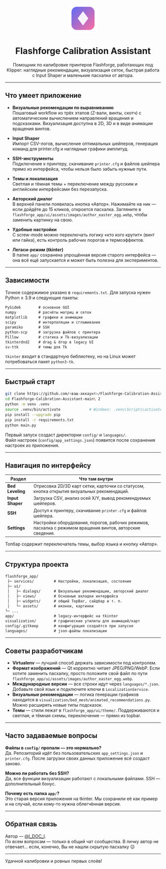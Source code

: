 <div align="center">

<img src="flashforge_app/ui/assets/icons/app.svg" width="92" alt="Flashforge Calibration Assistant logo" />

# Flashforge Calibration Assistant

Помощник по калибровке принтеров Flashforge, работающих под Klipper: наглядные рекомендации, визуализация сеток, быстрая работа с Input Shaper и маленькие пасхалки от автора.

</div>

---

## Что умеет приложение

- **Визуальные рекомендации по выравниванию**  
  Пошаговый workflow из трёх этапов (Z-вали, винты, скотч) с автоматическим вычислением направлений вращения и подсказками. Визуализация доступна в 2D, 3D и в виде анимации вращения винтов.

- **Input Shaper**  
  Импорт CSV-логов, вычисление оптимальных шейперов, генерация команд для printer.cfg и наглядные графики амплитуд.

- **SSH-инструменты**  
  Подключение к принтеру, скачивание `printer.cfg` и файлов шейпера прямо из интерфейса, чтобы нельзя было забыть нужные пути.

- **Темы и локализация**  
  Светлая и тёмная темы + переключение между русским и английским интерфейсами без перезапуска.

- **Авторский диалог**  
  В верхней панели появилась кнопка «Автор». Нажимайте на ник — если дойдёте до 15 кликов, откроется пасхалка. Загляните в `flashforge_app/ui/assets/images/author_easter_egg.webp`, чтобы заменить картинку на свою.

- **Удобные настройки**  
  С screw-mode можно переключать логику «кто кого крутит» (винт или гайка), есть контроль рабочих порогов и термоэффектов.

- **Легаси-режим (tkinter)**  
  В папке `app/` сохранена упрощённая версия старого интерфейса — она всё ещё запускается и может быть полезна для экспериментов.

---

## Зависимости

Точное содержимое указано в `requirements.txt`. Для запуска нужен Python ≥ 3.9 и следующие пакеты:

```
PySide6        # основное GUI
numpy          # расчёты матриц и сеток
matplotlib     # графики и анимации
scipy          # интерполяции и сглаживание
paramiko       # SSH
python-scp     # загрузка файлов с принтера
Pillow         # статика и Tk-визуализации
tkinterdnd2    # drag & drop в legacy UI
sv-ttk         # темы для Tk
```

`tkinter` входит в стандартную библиотеку, но на Linux может потребоваться пакет `python3-tk`.

---

## Быстрый старт

```bash
git clone https://github.com/<ваш-аккаунт>/Flashforge-Calibration-Assistant.git
cd Flashforge-Calibration-Assistant-main\ 2
python -m venv .venv
source .venv/bin/activate             # Windows: .venv\Scripts\activate
pip install --upgrade pip
pip install -r requirements.txt
python main.py
```

Первый запуск создаст директории `config/` и `languages/`.  
Файл настроек (`config/app_settings.json`) появится после сохранения настроек из приложения.

---

## Навигация по интерфейсу

| Раздел | Что там внутри |
|--------|----------------|
| **Bed Leveling** | Отрисовка 2D/3D карт сетки, карточки со статусом, кнопка открытия визуальных рекомендаций. |
| **Input Shaper** | Загрузка CSV, анализ осей X/Y, вывод рекомендуемых шейперов. |
| **SSH** | Доступ к принтеру, скачивание `printer.cfg` и файлов шейпера. |
| **Settings** | Настройки оборудования, порогов, рабочих режимов, пасхалка c режимом вращения винтов, авторские сведения. |

Топбар содержит переключатель темы, выбор языка и кнопку «Автор».

---

## Структура проекта

```
flashforge_app/
 ├─ services/         # Настройки, локализация, состояние
 ├─ ui/
 │   ├─ dialogs/      # Визуальные рекомендации, авторский диалог
 │   ├─ views/        # Основные вкладки интерфейса
 │   ├─ widgets/      # общий TopBar, сайдбар и т. п.
 │   └─ assets/       # иконки, картинки
└─ ...
app/                  # legacy-интерфейс на tkinter
visualization/        # графические утилиты для анимаций/карт
config/.gitkeep       # конфигурация создаётся при запуске
languages/            # json-файлы локализации
```

---

## Советы разработчикам

- **Virtualenv** — лучший способ держать зависимости под контролем.  
- **Формат изображений** — Qt корректно читает JPEG/PNG/WebP. Если хотите заменить пасхалку, просто положите свой файл по пути `flashforge_app/ui/assets/images/author_easter_egg.webp`.  
- **Международные версии** — все строки идут через `languages/*.json`. Добавьте свой язык и подключите ключи в `LocalizationService`.  
- **Визуальные рекомендации** — логика генерации графиков находится в `visualization/bed_mesh/animated_recommendations.py`. Можно расширять новые типы подсказок.
- **Темы** — стили лежат в `flashforge_app/ui/theme/`. Поддерживаются и светлая, и тёмная схемы, переключение — прямо из topbar.

---

## Часто задаваемые вопросы

**Файлы в `config/` пропали — это нормально?**  
Да. Репозиторий идёт без пользовательских `app_settings.json` и `printer.cfg`. После загрузки своих данных приложение всё создаст заново.

**Можно ли работать без SSH?**  
Да, все функции визуализации работают с локальными файлами. SSH — дополнительный бонус.

**Почему есть папка `app/`?**  
Это старая версия приложения на tkinter. Мы сохранили её как пример и на случай, если кому-то нужна облегчённая версия.

---

## Обратная связь

Автор — [@I_DOC_I](https://t.me/I_DOC_I).  
По всем вопросам — только в общий чат сообщества. В личку автор не отвечает… если, конечно, Вы не нашли скрытую пасхалку 😉

---

Удачной калибровки и ровных первых слоёв!

